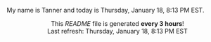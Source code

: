 My name is Tanner and today is Thursday, January 18, 8:13 PM EST.

<p align="center">This <i>README</i> file is generated <b>every 3 hours</b>!</br>Last refresh: Thursday, January 18, 8:13 PM EST<br /></p>
